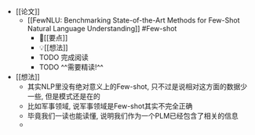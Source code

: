 - [[论文]]
	- [[FewNLU: Benchmarking State-of-the-Art Methods for Few-Shot Natural Language Understanding]] #Few-shot
		- 📌[[要点]]
		- 💡[[想法]]
		- TODO 完成阅读
		- TODO ^^需要精读!^^
- [[想法]]
	- 其实NLP里没有绝对意义上的Few-shot, 只不过是说相对这方面的数据少一些, 但是模式还是在的
	- 比如军事领域, 说军事领域是Few-shot其实不完全正确
	- 毕竟我们一读也能读懂, 说明我们作为一个PLM已经包含了相关的信息
	-